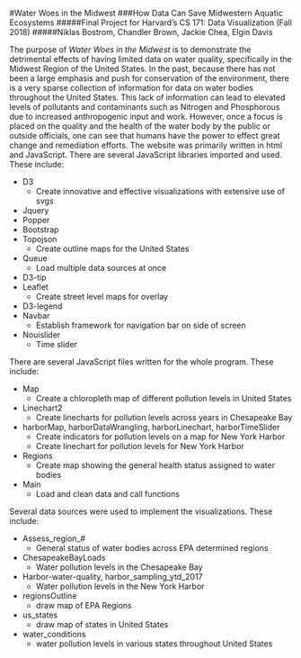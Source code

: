 #Water Woes in the Midwest 
###How Data Can Save Midwestern Aquatic Ecosystems
#####Final Project for Harvard’s CS 171: Data Visualization (Fall 2018)
#####Niklas Bostrom, Chandler Brown, Jackie Chea, Elgin Davis

The purpose of *Water Woes in the Midwest* is to demonstrate the detrimental effects of having limited data on water quality, specifically in the Midwest Region of the United States.  In the past, because there has not been a large emphasis and push for conservation of the environment, there is a very sparse collection of information for data on water bodies throughout the United States.  This lack of information can lead to elevated levels of pollutants and contaminants such as Nitrogen and Phosphorous due to increased anthropogenic input and work.  However, once a focus is placed on the quality and the health of the water body by the public or outside officials, one can see that humans have the power to effect great change and remediation efforts.
The website was primarily written in html and JavaScript.  There are several JavaScript libraries imported and used.  These include:
* D3
   * Create innovative and effective visualizations with extensive use of svgs
*	Jquery
*	Popper
*	Bootstrap
* Topojson
   * Create outline maps for the United States
* Queue
   * Load multiple data sources at once
* D3-tip
* Leaflet
   * Create street level maps for overlay
* D3-legend
* Navbar
   * Establish framework for navigation bar on side of screen
* Nouislider
  * Time slider


There are several JavaScript files written for the whole program.  These include:
* Map
   * Create a chloropleth map of different pollution levels in United States
* Linechart2
   * Create linecharts for pollution levels across years in Chesapeake Bay
* harborMap, harborDataWrangling, harborLinechart, harborTimeSlider
   * Create indicators for pollution levels on a map for New York Harbor
   * Create linechart for pollution levels for New York Harbor
* Regions
   * Create map showing the general health status assigned to water bodies
* Main
  * Load and clean data and call functions

Several data sources were used to implement the visualizations.  These include:
* Assess_region_#
   * General status of water bodies across EPA determined regions
* ChesapeakeBayLoads
   * Water pollution levels in the Chesapeake Bay
* Harbor-water-quality, harbor_sampling_ytd_2017
   * Water pollution levels in the New York Harbor
* regionsOutline
   * draw map of EPA Regions
* us_states
   * draw map of states in United States
* water_conditions
   * water pollution levels in various states throughout United States